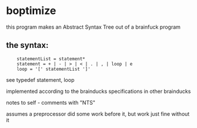 # boptimize
this program makes an Abstract Syntax Tree out of a brainfuck program
## the syntax:
```	program = statementList
	statementList = statement*
	statement = + | - | > | < | . | , | loop | e
	loop = '[' statementList ']'	
```

see typedef statement, loop

implemented according to the brainducks specifications in other brainducks

notes to self - comments with "NTS"

assumes a preprocessor did some work before it, but work just fine without it

